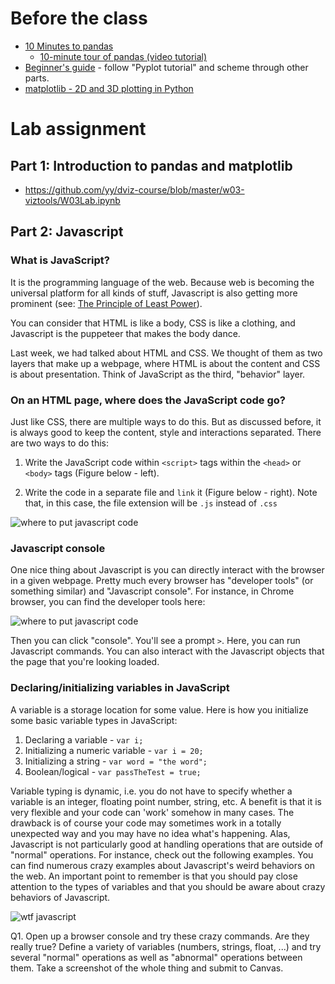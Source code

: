 # Before the class

- [10 Minutes to pandas](http://pandas.pydata.org/pandas-docs/stable/10min.html)
  - [10-minute tour of pandas (video tutorial)](https://vimeo.com/59324550)
- [Beginner's guide](http://matplotlib.org/users/beginner.html) - follow "Pyplot tutorial" and scheme through other parts. 
- [matplotlib - 2D and 3D plotting in Python](http://nbviewer.ipython.org/github/jrjohansson/scientific-python-lectures/blob/master/Lecture-4-Matplotlib.ipynb)

# Lab assignment

## Part 1: Introduction to pandas and matplotlib

- https://github.com/yy/dviz-course/blob/master/w03-viztools/W03Lab.ipynb

## Part 2: Javascript

### What is JavaScript? 

It is the programming language of the web. Because web is becoming the
universal platform for all kinds of stuff, Javascript is also getting more
prominent (see: [The Principle of Least Power][atwood]). 

You can consider that HTML is like a body, CSS is like a clothing, and
Javascript is the puppeteer that makes the body dance. 

Last week, we had talked about HTML and CSS. We thought of them as two layers
that make up a webpage, where HTML is about the content and CSS is about
presentation. Think of JavaScript as the third, "behavior" layer. 

### On an HTML page, where does the JavaScript code go?

Just like CSS, there are multiple ways to do this. But as discussed before, it
is always good to keep the content, style and interactions separated. There are
two ways to do this:

1. Write the JavaScript code within `<script>` tags within the `<head>` or
   `<body>` tags (Figure below - left).

1. Write the code in a separate file and `link` it (Figure below - right). Note
   that, in this case, the file extension will be `.js` instead of `.css`


![where to put javascript code](https://github.com/yy/dviz-course/blob/master/w03-viztools/js_where.png)

### Javascript console

One nice thing about Javascript is you can directly interact with the browser
in a given webpage. Pretty much every browser has "developer tools" (or
something similar) and "Javascript console". For instance, in Chrome browser,
you can find the developer tools here: 

![where to put javascript code](https://github.com/yy/dviz-course/blob/master/w03-viztools/chrome_devtool.png)

Then you can click "console". You'll see a prompt `>`. Here, you can run
Javascript commands. You can also interact with the Javascript objects that the
page that you're looking loaded. 

### Declaring/initializing variables in JavaScript

A variable is a storage location for some value. Here is how you initialize
some basic variable types in JavaScript:

1. Declaring a variable - `var i;`
1. Initializing a numeric variable - `var i = 20;`
1. Initializing a string - `var word = "the word";`
1. Boolean/logical - `var passTheTest = true;`

Variable typing is dynamic, i.e. you do not have to specify whether a variable
is an integer, floating point number, string, etc. A benefit is that it is very
flexible and your code can 'work' somehow in many cases. The drawback is of
course your code may sometimes work in a totally unexpected way and you may
have no idea what's happening. Alas, Javascript is not particularly good at
handling operations that are outside of "normal" operations. For instance,
check out the following examples. You can find numerous crazy examples about
Javascript's weird behaviors on the web. An important point to remember is that
you should pay close attention to the types of variables and that you should be
aware about crazy behaviors of Javascript. 

![wtf javascript](https://pbs.twimg.com/media/CpZUexOVUAE1Ihb.jpg)

Q1. Open up a browser console and try these crazy commands. Are they really
true? Define a variety of variables (numbers, strings, float, ...) and try
several "normal" operations as well as "abnormal" operations between them. Take
a screenshot of the whole thing and submit to Canvas. 

[atwood]: https://blog.codinghorror.com/the-principle-of-least-power/
